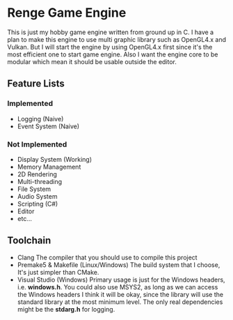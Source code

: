 # Renge Game Engine
This is just my hobby game engine written from ground up in C. I have a plan to make this
engine to use multi graphic library such as OpenGL4.x and Vulkan. But I will start the engine 
by using OpenGL4.x first since it's the most efficient one to start game engine. Also I want
the engine core to be modular which mean it should be usable outside the editor.

## Feature Lists
### Implemented
- Logging (Naive)
- Event System (Naive)

### Not Implemented
- Display System (Working)
- Memory Management
- 2D Rendering
- Multi-threading
- File System
- Audio System
- Scripting (C#)
- Editor
- etc...

## Toolchain
- Clang
The compiler that you should use to compile this project
- Premake5 & Makefile (Linux/Windows)
The build system that I choose, It's just simpler than CMake.
- Visual Studio (Windows)
Primary usage is just for the Windows headers, i.e. **windows.h**. You could also use MSYS2, as long 
as we can access the Windows headers I think it will be okay, since the library will use the standard
library at the most minimum level. The only real dependencies might be the **stdarg.h** for logging.

